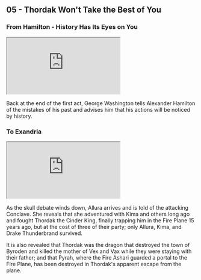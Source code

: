 ## 05 - Thordak Won't Take the Best of You

### From Hamilton - History Has Its Eyes on You

<div class="video-responsive">
<iframe id="ytplayer" type="text/html" src="https://www.youtube.com/embed/-nmqQlW-sMo">
</iframe></div>

Back at the end of the first act, George Washington tells Alexander Hamilton of the mistakes of his past and advises him that his actions will be noticed by history.

### To Exandria

<div class="video-responsive">
<iframe id="ytplayer" type="text/html" src="https://www.youtube.com/embed/huIb5mv1VxA">
</iframe></div>

As the skull debate winds down, Allura arrives and is told of the attacking Conclave.
She reveals that she adventured with Kima and others long ago and fought Thordak the Cinder King,
finally trapping him in the Fire Plane 15 years ago, but at the cost of three of their party;
only Allura, Kima, and Drake Thunderbrand survived.

It is also revealed that Thordak was the dragon that destroyed the town of Byroden
and killed the mother of Vex and Vax while they were staying with their father;
and that Pyrah, where the Fire Ashari guarded a portal to the Fire Plane,
has been destroyed in Thordak's apparent escape from the plane.

